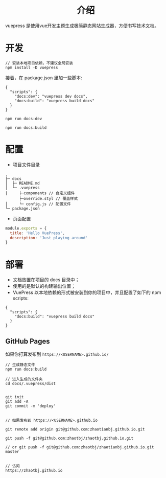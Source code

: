 <h1 align="center">介绍</h1>

vuepress 是使用vue开发主题生成极简静态网站生成器，方便书写技术文档。

# 开发
```
// 安装本地项目依赖，不建议全局安装
npm install -D vuepress
```

接着，在 package.json 里加一些脚本:
```
{
  "scripts": {
    "docs:dev": "vuepress dev docs",
    "docs:build": "vuepress build docs"
  }
}
```

```
npm run docs:dev

npm run docs:build
```

# 配置

- 项目文件目录

```
.
├─ docs
│  ├─ README.md
│  └─ .vuepress
|     ├─components // 自定义组件
      ├─override.styl // 覆盖样式
│     └─ config.js // 配置文件
└─ package.json
```

- 页面配置
```javascript
module.exports = {
  title: 'Hello VuePress',
  description: 'Just playing around'
}
```

# 部署
- 文档放置在项目的 docs 目录中；
- 使用的是默认的构建输出位置；
- VuePress 以本地依赖的形式被安装到你的项目中，并且配置了如下的 npm scripts:
```
{
  "scripts": {
    "docs:build": "vuepress build docs"
  }
}
```
## GitHub Pages
如果你打算发布到 `https://<USERNAME>.github.io/`

```
// 生成静态文件
npm run docs:build

// 进入生成的文件夹
cd docs/.vuepress/dist


git init
git add -A
git commit -m 'deploy'


// 如果发布到 https://<USERNAME>.github.io

git remote add origin git@github.com:zhaotianbj.github.io.git

git push -f git@github.com:zhaotbj/zhaotbj.github.io.git

// or git push -f git@github.com:zhaotbj/zhaotianbj.github.io.git master


// 访问
https://zhaotbj.github.io
```